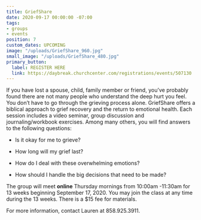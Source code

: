 ```yaml
---
title: GriefShare
date: 2020-09-17 00:00:00 -07:00
tags:
- groups
- events
position: 7
custom_dates: UPCOMING
image: "/uploads/GriefShare_960.jpg"
small_image: "/uploads/GriefShare_480.jpg"
primary_button:
  label: REGISTER HERE
  link: https://daybreak.churchcenter.com/registrations/events/507130
---
```


If you have lost a spouse, child, family member or friend, you’ve probably found there are not many people who understand the deep hurt you feel. You don’t have to go through the grieving process alone. GriefShare offers a biblical approach to grief recovery and the return to emotional health. Each session includes a video seminar, group discussion and journaling/workbook exercises. Among many others, you will find answers to the following questions:

* Is it okay for me to grieve?

* How long will my grief last?

* How do I deal with these overwhelming emotions?

* How should I handle the big decisions that need to
  be made?

The group will meet **online** Thursday mornings from 10:00am -11:30am for 13 weeks beginning September 17, 2020. You may join the class at any time during the 13 weeks. There is a $15
fee for materials.

For more information, contact Lauren at 858.925.3911.